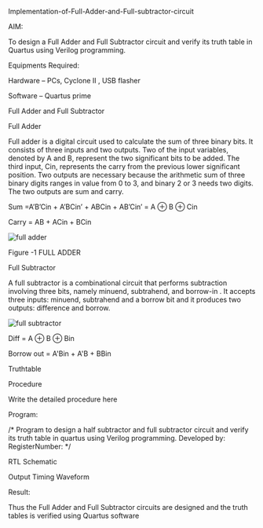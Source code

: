 Implementation-of-Full-Adder-and-Full-subtractor-circuit

AIM:

To design a Full Adder and Full Subtractor circuit and verify its truth table in Quartus using Verilog programming.

Equipments Required:

Hardware – PCs, Cyclone II , USB flasher

Software – Quartus prime

Full Adder and Full Subtractor

Full Adder

Full adder is a digital circuit used to calculate the sum of three binary bits. It consists of three inputs and two outputs. Two of the input variables, denoted by A and B, represent the two significant bits to be added. The third input, Cin, represents the carry from the previous lower significant position. Two outputs are necessary because the arithmetic sum of three binary digits ranges in value from 0 to 3, and binary 2 or 3 needs two digits. The two outputs are sum and carry.

Sum =A’B’Cin + A’BCin’ + ABCin + AB’Cin’ = A ⊕ B ⊕ Cin

Carry = AB + ACin + BCin

![full adder](https://github.com/Kalyanesree/exp3/assets/163311552/726a5712-a62b-4b49-aa54-a38d9ca7d1d5)

Figure -1 FULL ADDER

Full Subtractor

A full subtractor is a combinational circuit that performs subtraction involving three bits, namely minuend, subtrahend, and borrow-in . It accepts three inputs: minuend, subtrahend and a borrow bit and it produces two outputs: difference and borrow.

![full subtractor](https://github.com/Kalyanesree/exp3/assets/163311552/2009147a-9589-4234-9045-5fef08e9054f)

Diff = A ⊕ B ⊕ Bin

Borrow out = A'Bin + A'B + BBin

Truthtable

Procedure

Write the detailed procedure here

Program:

/* Program to design a half subtractor and full subtractor circuit and verify its truth table in quartus using Verilog programming. Developed by: RegisterNumber: */

RTL Schematic

Output Timing Waveform

Result:

Thus the Full Adder and Full Subtractor circuits are designed and the truth tables is verified using Quartus software
